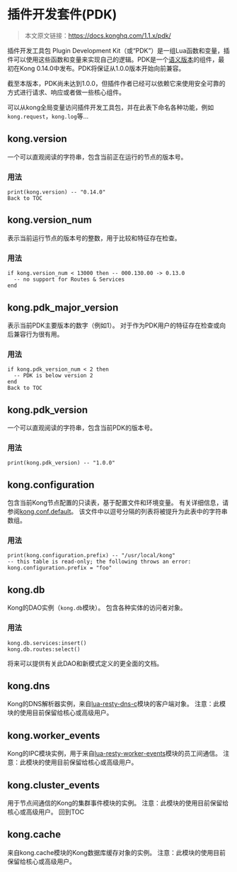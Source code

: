 # 插件开发套件(PDK)

> 本文原文链接：https://docs.konghq.com/1.1.x/pdk/

插件开发工具包 Plugin Development Kit（或“PDK”）是一组Lua函数和变量，插件可以使用这些函数和变量来实现自己的逻辑。PDK是一个[语义版本](https://semver.org/)的组件，最初在Kong 0.14.0中发布。PDK将保证从1.0.0版本开始向前兼容。

截至本版本，PDK尚未达到1.0.0，但插件作者已经可以依赖它来使用安全可靠的方式进行请求、响应或者做一些核心组件。

可以从kong全局变量访问插件开发工具包，并在此表下命名各种功能，例如`kong.request`，`kong.log`等...

## kong.version

一个可以直观阅读的字符串，包含当前正在运行的节点的版本号。

### 用法

```
print(kong.version) -- "0.14.0"
Back to TOC
```

## kong.version_num

表示当前运行节点的版本号的整数，用于比较和特征存在检查。

### 用法

```
if kong.version_num < 13000 then -- 000.130.00 -> 0.13.0
  -- no support for Routes & Services
end
```

## kong.pdk_major_version

表示当前PDK主要版本的数字（例如1）。
对于作为PDK用户的特征存在检查或向后兼容行为很有用。

### 用法

```
if kong.pdk_version_num < 2 then
  -- PDK is below version 2
end
Back to TOC
```

## kong.pdk_version

一个可以直观阅读的字符串，包含当前PDK的版本号。


### 用法

```
print(kong.pdk_version) -- "1.0.0"
```

## kong.configuration

包含当前Kong节点配置的只读表，基于配置文件和环境变量。
有关详细信息，请参阅[kong.conf.default](https://github.com/Kong/kong/blob/master/kong.conf.default)。
该文件中以逗号分隔的列表将被提升为此表中的字符串数组。

### 用法
```
print(kong.configuration.prefix) -- "/usr/local/kong"
-- this table is read-only; the following throws an error:
kong.configuration.prefix = "foo"
```
## kong.db
Kong的DAO实例（`kong.db`模块）。
包含各种实体的访问者对象。
### 用法

```
kong.db.services:insert()
kong.db.routes:select()
```

将来可以提供有关此DAO和新模式定义的更全面的文档。

## kong.dns
Kong的DNS解析器实例，来自[lua-resty-dns-c](https://github.com/kong/lua-resty-dns-client)模块的客户端对象。
注意：此模块的使用目前保留给核心或高级用户。
## kong.worker_events
Kong的IPC模块实例，用于来自[lua-resty-worker-events](https://github.com/Kong/lua-resty-worker-events)模块的员工间通信。
注意：此模块的使用目前保留给核心或高级用户。
## kong.cluster_events
用于节点间通信的Kong的集群事件模块的实例。
注意：此模块的使用目前保留给核心或高级用户。
回到TOC
## kong.cache

来自kong.cache模块的Kong数据库缓存对象的实例。
注意：此模块的使用目前保留给核心或高级用户。











